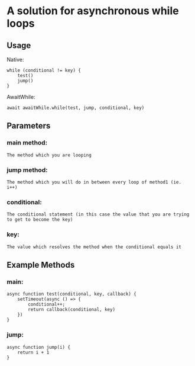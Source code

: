 # A solution for asynchronous while loops

## Usage

Native:
```
while (conditional != key) { 
    test()
    jump() 
}
```

AwaitWhile:
```
await awaitWhile.while(test, jump, conditional, key)
```

## Parameters 
### main method:
    The method which you are looping
### jump method:
    The method which you will do in between every loop of method1 (ie. i++)
### conditional:
    The conditional statement (in this case the value that you are trying to get to become the key)
### key:
    The value which resolves the method when the conditional equals it

## Example Methods
### main:
```
async function test(conditional, key, callback) {
    setTimeout(async () => {
        conditional++;
        return callback(conditional, key)
    })
}
```
### jump: 
```
async function jump(i) {
    return i + 1
}
```
